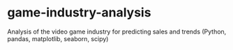 # game-industry-analysis
Analysis of the video game industry for predicting sales and trends (Python, pandas, matplotlib, seaborn, scipy)
